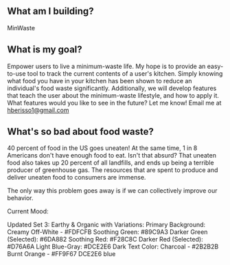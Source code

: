 ## What am I building?

MinWaste

## What is my goal?

Empower users to live a minimum-waste life. My hope is to provide an easy-to-use tool to track the current contents of a user's kitchen. Simply knowing what food you have in your kitchen has been shown to reduce an individual's food waste significantly. Additionally, we will develop features that teach the user about the minimum-waste lifestyle, and how to apply it. What features would you like to see in the future? Let me know! Email me at hberisso1@gmail.com

## What's so bad about food waste?

40 percent of food in the US goes uneaten! At the same time, 1 in 8 Americans don't have enough food to eat. Isn't that absurd? That uneaten food also takes up 20 percent of all landfills, and ends up being a terrible producer of greenhouse gas. The resources that are spent to produce and deliver uneaten food to consumers are immense.

The only way this problem goes away is if we can collectively improve our behavior.

Current Mood:

Updated Set 3: Earthy & Organic with Variations:
Primary Background: Creamy Off-White - #FDFCFB
Soothing Green: #89C9A3
Darker Green (Selected): #6DA882
Soothing Red: #F28C8C
Darker Red (Selected): #D76A6A
Light Blue-Gray: #DCE2E6
Dark Text Color: Charcoal - #2B2B2B
Burnt Orange - #FF9F67
DCE2E6 blue
